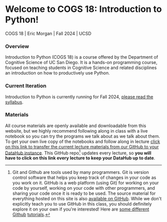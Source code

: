 # Welcome to COGS 18: Introduction to Python!

COGS 18 | Eric Morgan | Fall 2024 | UCSD

### Overview

Introduction to Python (COGS 18) is a course offered by the Department of Cognitive Science of UC San Diego. It is a hands-on programming course, focused on teaching students in Cognitive Science and related disciplines an introduction on how to productively use Python.

### Current Iteration

Introduction to Python is currently running for Fall 2024, [please read the syllabus](assets/intro/syllabus).


### Materials

All course materials are openly available and downloadable from this website, but we highly recommend following along in class with a live notebook so you can try the programs we talk about as we talk about them. To get your own live copy of the notebooks and follow along in lecture [click on this link to transfer the current lecture materials from our GitHub to your DataHub instance](https://datahub.ucsd.edu/hub/user-redirect/git-pull?repo=https%3A%2F%2Fgithub.com%2FCOGS18%2FLectureNotes-COGS18&urlpath=tree%2FLectureNotes-COGS18%2F&branch=main). This GitHub repo[^1] updates every lecture, so **you will have to click on this link every lecture to keep your DataHub up to date**.

[^1]: Git and Github are tools used by many programmers. Git is version control software that helps you keep track of changes in your code as you work on it. GitHub is a web platform (using Git) for working on your code by yourself, working on your code with other programmers, and sharing your code once it is ready to be used. The source material for everything hosted on this site is also [available on GitHub](https://github.com/COGS18). While we don't explicitly teach you to use GitHub in this class, you should definitely explore it on your own if you're interested! Here are [some different](https://youtu.be/w3jLJU7DT5E) [Github](https://docs.github.com/en/get-started/quickstart/hello-world) [tutorials](https://podcast.ucsd.edu/watch/sp19/cogs108_a00/3).

